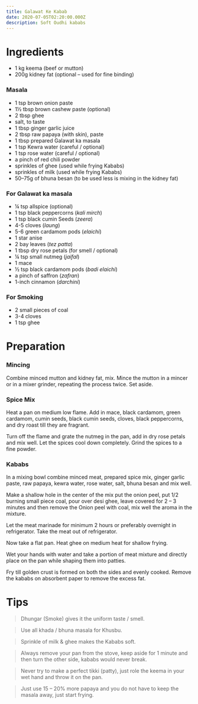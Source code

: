 ```yaml
---
title: Galawat Ke Kabab
date: 2020-07-05T02:20:00.000Z
description: Soft Oudhi kababs
---
```

# Ingredients 

- 1 kg keema (beef or mutton)
- 200g kidney fat (optional – used for fine binding)

### Masala

- 1 tsp brown onion paste
- 1½ tbsp brown cashew paste (optional)
- 2 tbsp ghee
- salt, to taste
- 1 tbsp ginger garlic juice
- 2 tbsp raw papaya (with skin), paste
- 1 tbsp prepared Galawat ka masala
- 1 tsp Kewra water (careful / optional)
- 1 tsp rose water (careful / optional)
- a pinch of red chili powder
- sprinkles of ghee (used while frying Kababs)
- sprinkles of milk (used while frying Kababs)
- 50–75g of bhuna besan (to be used less is mixing in the kidney fat)

### For Galawat ka masala

- ¼ tsp allspice (optional)
- 1 tsp black peppercorns (_kali mirch_)
- 1 tsp black cumin Seeds (_zeera_)
- 4-5 cloves (_laung_)
- 5-6 green cardamom pods (_elaichi_)
- 1 star anise
- 2 bay leaves (_tez patta_)
- 1 tbsp dry rose petals (for smell / optional)
- ¼ tsp small nutmeg (_jaifal_)
- 1 mace
- ½ tsp black cardamom pods (_badi elaichi_)
- a pinch of saffron (_zafran_)
- 1-inch cinnamon (_darchini_)

### For Smoking 

- 2 small pieces of coal
- 3-4 cloves
- 1 tsp ghee

# Preparation

### Mincing

Combine minced mutton and kidney fat, mix. Mince the mutton in a mincer or in a mixer grinder, repeating the process twice. Set aside.

### Spice Mix

Heat a pan on medium low flame. Add in mace, black cardamom, green cardamom, cumin seeds, black cumin seeds, cloves, black peppercorns, and dry roast till they are fragrant.

Turn off the flame and grate the nutmeg in the pan, add in dry rose petals and mix well.
Let the spices cool down completely. Grind the spices to a fine powder.

### Kababs

In a mixing bowl combine minced meat, prepared spice mix, ginger garlic paste, raw papaya, kewra water, rose water, salt, bhuna besan and mix well.

Make a shallow hole in the center of the mix put the onion peel, put 1/2 burning small piece coal, pour over desi ghee, leave covered for 2 – 3 minutes and then remove the Onion peel with coal, mix well the aroma in the mixture.

Let the meat marinade for minimum 2 hours or preferably overnight in refrigerator.
Take the meat out of refrigerator.

Now take a flat pan. Heat ghee on medium heat for shallow frying.

Wet your hands with water and take a portion of meat mixture and directly place on the pan while shaping them into patties.

Fry till golden crust is formed on both the sides and evenly cooked.
Remove the kababs on absorbent paper to remove the excess fat.

# Tips

> Dhungar (Smoke) gives it the uniform taste / smell.

> Use all khada / bhuna masala for Khusbu.

> Sprinkle of milk & ghee makes the Kababs soft.

> Always remove your pan from the stove, keep aside for 1 minute and then turn the other side, kababs would never break.

> Never try to make a perfect tikki (patty), just role the keema in your wet hand and throw it on the pan.

> Just use 15 – 20% more papaya and you do not have to keep the masala away, just start frying.
